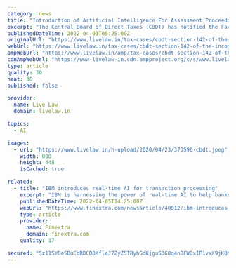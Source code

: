```yaml
---
category: news
title: "Introduction of Artificial Intelligence For Assessment Proceedings: CBDT Notifies Faceless Inquiry Or Valuation Scheme, 2022"
excerpt: "The Central Board of Direct Taxes (CBDT) has notified the Faceless Inquiry or Valuation Scheme, 2022 in order to introduce the Artificial Intelligence for Assessment Proceedings under section"
publishedDateTime: 2022-04-01T05:25:00Z
originalUrl: "https://www.livelaw.in/tax-cases/cbdt-section-142-of-the-income-tax-act-artificial-intelligence-195544"
webUrl: "https://www.livelaw.in/tax-cases/cbdt-section-142-of-the-income-tax-act-artificial-intelligence-195544"
ampWebUrl: "https://www.livelaw.in/amp/tax-cases/cbdt-section-142-of-the-income-tax-act-artificial-intelligence-195544"
cdnAmpWebUrl: "https://www-livelaw-in.cdn.ampproject.org/c/s/www.livelaw.in/amp/tax-cases/cbdt-section-142-of-the-income-tax-act-artificial-intelligence-195544"
type: article
quality: 30
heat: 30
published: false

provider:
  name: Live Law
  domain: livelaw.in

topics:
  - AI

images:
  - url: "https://www.livelaw.in/h-upload/2020/04/23/373596-cbdt.jpeg"
    width: 800
    height: 448
    isCached: true

related:
  - title: "IBM introduces real-time AI for transaction processing"
    excerpt: "IBM is harnessing the power of real-time AI to help banks analyse for fraud during transactions on a \"massive scale\"."
    publishedDateTime: 2022-04-05T14:25:00Z
    webUrl: "https://www.finextra.com/newsarticle/40012/ibm-introduces-real-time-ai-for-transaction-processing"
    type: article
    provider:
      name: Finextra
      domain: finextra.com
    quality: 17

secured: "Sz11SY8eSBuEqRDCD8KfleJ7ZyZ5TRyhGdKjguS3G8q4nBFWDxIP1vxX9jKQf80MAM6HblhRc1/2Sq5jaAKE27iRAzdqMC0KQNVYlpnd4fhd3ukC7o3TmDJc0naqSucwrZKtOSAzMaS0ASwb0W8Z/ACVGfL75i+8FrqqI2zczA/UOiMYMYtie+E9bPUh+Zh53F8wk/sv80F+9HdvGFImJFtEc/6pkMKkKZlhnuzqejJ7+dtivPvZ0egzdIrEMoDmbnAnrJ+6+EfBwebv6qE8Anfe0b6UZxelzppjP11DM0N0uXqo9Z6B9hAt989t3k8pw0EIjW39l33naea3TVy/ORzexNB/R57gJwiu8M4XPYY=;OvH3UAoSrgwKV+ROHzqG2w=="
---
```


